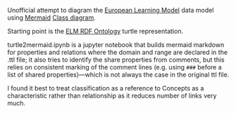 Unofficial attempt to diagram the [European Learning Model](https://github.com/european-commission-empl/European-Learning-Model) data model using [Mermaid](https://mermaid.js.org/) [Class diagram](https://mermaid.js.org/syntax/classDiagram.html).

Starting point is the [ELM RDF Ontology](https://github.com/european-commission-empl/European-Learning-Model/tree/master/rdf/ontology) turtle representation. 

turtle2mermaid.ipynb is a jupyter notebook that builds mermaid markdown for properties and relations where the domain and range are declared in the .ttl file; it also tries to identify the share properties from comments, but this relies on consistent marking of the comment lines (e.g. using `###` before a list of shared properties)—which is not always the case in the original ttl file.

I found it best to treat classification as a reference to Concepts as a characteristic rather than relationship as it reduces number of links very much.